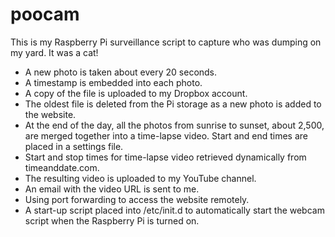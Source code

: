 poocam
======

This is my Raspberry Pi surveillance script to capture who was dumping on my yard.  It was a cat!

* A new photo is taken about every 20 seconds.
* A timestamp is embedded into each photo.
* A copy of the file is uploaded to my Dropbox account.
* The oldest file is deleted from the Pi storage as a new photo is added to the website.
* At the end of the day, all the photos from sunrise to sunset, about 2,500, are merged together into a time-lapse video.  Start and end times are placed in a settings file.
* Start and stop times for time-lapse video retrieved dynamically from timeanddate.com.
* The resulting video is uploaded to my YouTube channel.
* An email with the video URL is sent to me.
* Using port forwarding to access the website remotely.
* A start-up script placed into /etc/init.d to automatically start the webcam script when the Raspberry Pi is turned on.
